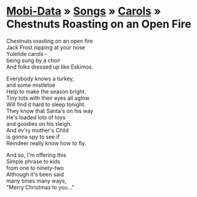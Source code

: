 [Mobi-Data]( ../../../index.html) &raquo; [Songs]( ../../index.html ) &raquo; [Carols]( ../index.html ) &raquo; Chestnuts Roasting on an Open Fire
===
  
Chestnuts roasting on an open fire  
Jack Frost nipping at your nose  
Yuletide carols -   
being sung by a choir  
And folks dressed up like Eskimos.  
  
Everybody knows a turkey,  
and some mistletoe  
Help to make the season bright.  
Tiny tots with their eyes all aglow  
Will find it hard to sleep tonight.  
They know that Santa's on his way  
He's loaded lots of toys  
and goodies on his sleigh.  
And ev'ry mother's Child  
is gonna spy to see if  
Reindeer really know how to fly.  
  
And so, I'm offering this  
Simple phrase to kids  
from one to ninety-two  
Although it's been said  
many times many ways,  
"Merry Christmas to you..."